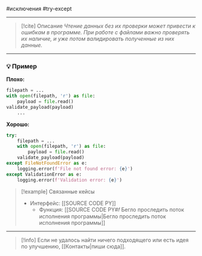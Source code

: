 #исключения #try-except 
***

> [!cite] Описание
>_Чтение данных без их проверки может привести к ошибкам в программе. При работе с файлами важно проверять их наличие, и уже потом валидировать полученные из них данные._

***
### 💡 Пример


**Плохо:**
```python
filepath = ...
with open(filepath, 'r') as file:
	payload = file.read()
validate_payload(payload)
	...
```

**Хорошо:**
```python
try:
	filepath = ...
	with open(filepath, 'r') as file:
		payload = file.read()
	validate_payload(payload)
except FileNotFoundError as e:
	logging.error(f'File not found error: {e}')
except ValidationError as e:
	logging.error(f'Validation error: {e}')
```

> [!example] Связанные кейсы
>- Интерфейс: [[SOURCE CODE PY]]
>	- Функция: [[SOURCE CODE PY#𝑓 Бегло проследить поток исполнения программы|Бегло проследить поток исполнения программы]]

***

> [!info]
> Если не удалось найти ничего подходящего или есть идея по улучшению, [[Контакты|пиши сюда]].
